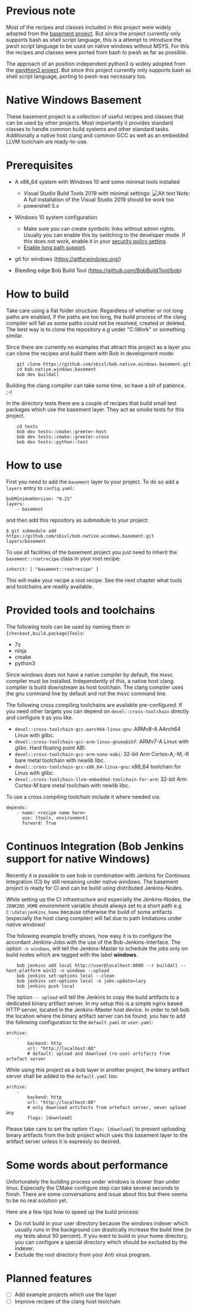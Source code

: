 # Previous note

Most of the recipes and classes included in this project were widely adopted from the 
[basement project](https://github.com/BobBuildTool/basement). But since the project 
currently only supports bash as shell script language, this is a attempt to introduce 
the pwsh script language to be used on native windows without MSYS. For this the recipes 
and classes were ported from bash to pwsh as far as possible.

The approach of an position independent python3 is widely adopted from the 
[pipython3 project](https://github.com/mahaase/pipython3). But since this 
project currently only supports bash as shell script language, porting to 
pwsh was necessary too.

# Native Windows Basement

These basement project is a collection of useful recipes and classes that can be
used by other projects. Most importantly it provides standard classes to handle 
common build systems and other standard tasks. Additionally a native host clang 
and common GCC as well as an embedded LLVM toolchain are ready-to-use.

# Prerequisites

* A x86_64 system with Windows 10 and some minimal tools installed
  * Visual Studio Build Tools 2019 with minimal settings:
    ![Alt text](doc/vs_build_tools_2019_setup.PNG "Visual Studio Build Tools 2019")
    Note: A full installation of the Visual Studio 2019 should be work too
  * powershell 5.x

* Windows 10 system configuration
  * Make sure you can create symbolic links without admin rights. Usually you can enable
    this by switching to the developer mode. If this does not work, enable it in your 
    [security policy setting](https://docs.microsoft.com/en-us/windows/security/threat-protection/security-policy-settings/create-symbolic-links).
  * [Enable long path support](https://www.msftnext.com/how-to-enable-ntfs-long-paths-in-windows-10/).

* git for windows (https://gitforwindows.org/)
* Bleeding edge Bob Build Tool (https://github.com/BobBuildTool/bob)

# How to build

Take care using a flat folder structure. Regardless of whether or not long paths 
are enabled, if the paths are too long, the build process of the clang compiler 
will fail as some paths could not be resolved, created or deleted. The best way 
is to clone the  repository e.g under "C:\Work" or something similar.

Since there are currently no examples that attract this project as a layer you
can clone the recipes and build them with Bob in development mode:

```shell
    git clone https://github.com/sbixl/bob.native.windows.basement.git
    cd bob.native.windows.basement
    bob dev buildall
```

Building the clang compiler can take some time, so have a bit of patience. ;-)

In the directory tests there are a couple of recipes that build small test packages 
which use the basement layer. They act as smoke tests for this project.

```shell
    cd tests
    bob dev tests::cmake::greeter-host
    bob dev tests::cmake::greeter-cross
    bob dev tests::python::test
```

# How to use

First you need to add the `basement` layer to your project. To do so add a
`layers` entry to `config.yaml`:

    bobMinimumVersion: "0.21"
    layers:
        - basement

and then add this repository as submodule to your project:

    $ git submodule add https://github.com/sbixl/bob.native.windows.basement.git layers/basement

To use all facilities of the basement project you just need to inherit the `basement::rootrecipe`
class in your root recipe:

    inherit: [ "basement::rootrecipe" ]

This will make your recipe a root recipe. See the next chapter what tools
and toolchains are readily available.

# Provided tools and toolchains

The following tools can be used by naming them in `{checkout,build,package}Tools`:

* 7z
* ninja
* cmake
* python3

Since windows does not have a native compiler by default, the msvc compiler must
be installed. Independently of this, a native host clang compiler is build downstream
as host toolchain. The clang compiler uses the gnu command line by default and not 
the msvc command line.

The following cross compiling toolchains are available pre-configured. If you need
other targets you can depend on `devel::cross-toolchain` directly and configure it
as you like.

* `devel::cross-toolchain-gcc-aarch64-linux-gnu`: ARMv8-A AArch64 Linux with glibc.
* `devel::cross-toolchain-gcc-arm-linux-gnueabihf`: ARMv7-A Linux with glibc. Hard
  floating point ABI.
* `devel::cross-toolchain-gcc-arm-none-eabi`: 32-bit Arm Cortex-A,-M,-R bare metal toolchain with
  newlib libc.
* `devel::cross-toolchain-gcc-x86_64-linux-gnu`: x86_64 toolchain for Linux with glibc.
* `devel::cross-toolchain-llvm-embedded-toolchain-for-arm`: 32-bit Arm Cortex-M bare metal toolchain with newlib libc.

To use a cross compiling toolchain include it where needed via:

    depends:
        - name: <recipe name here>
          use: [tools, environment]
          forward: True

# Continuos Integration (Bob Jenkins support for native Windows) 

Recently it is possible to use bob in combination with Jenkins for Continuos 
Integration (CI) by still remaining under native windows. The basement project 
is ready for CI and can be build using distributed Jenkins-Nodes.

While setting up the CI infrastructure and especially the Jenkins-Nodes, the 
`JENKINS_HOME` environment variable should always set to a short path e.g 
`C:\data\jenkins_home` because otherwise the build of some artifacts (especially 
the host clang compiler) will fail due to path limitations under native windows!

The following example briefly shows, how easy it is to configure the accordant 
Jenkins-Jobs with the use of the Bob-Jenkins-Interface. The option `-n windows`, 
will tell the Jenkins-Master to schedule the jobs only on build nodes which are 
tagged with the label **windows**. 

```shell
    bob jenkins add local http://user@localhost:8080 --r buildall --host-platform win32 -n windows --upload
    bob jenkins set-options local --clean
    bob jenkins set-options local -o jobs.update=lazy
    bob jenkins push local
```

The option `-- upload` will tell the Jenkins to copy the build artifacts to a
dedicated binary artifact server. In my setup this is a simple nginx based HTTP 
server, located in the Jenkins-Master host device. In order to tell bob the 
location where the binary artifact server can be found, you hav to add the 
following configuration to the `default.yaml` or `user.yaml`:

    archive:
        -
            backend: http
            url: "http://localhost:80"
            # default: upload and download (re-use) artifacts from artefact server

While using this project as a bob layer in another project, the binary artifact 
server shall be added to the `default.yaml` too:

    archive:
        -
            backend: http
            url: "http://localhost:80"
            # only download artifacts from artefact server, never upload any
            flags: [download]

Please take care to set the option `flags: [download]` to prevent uploading 
binary artifacts from the bob project which uses this basement layer to the 
artifact server unless it is expressly so desired.

# Some words about performance

Unfortunately the building process under windows is slower than under linux. Especially
the CMake configure step can take several seconds to finish. There are some conversations
and issue about this but there seems to be no real solution yet.

Here are a few tips how to speed up the build process:

* Do not build in your user directory because the windows indexer which usually runs
  in the background can drastically increase the build time (in my tests about 50 percent).
  If you want to build in your home directory, you can configure a special directory
  which should be excluded by the indexer.
* Exclude the root directory from your Anti virus program.

# Planned features

- [ ] Add example projects which use the layer
- [ ] Improve recipes of the clang host toolchain
